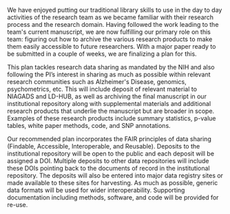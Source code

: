 
We have enjoyed putting our traditional library skills to use in the day to day activities of the research team as we became familiar with their research process and the research domain.  Having followed the work leading to the team's current manuscript, we are now fulfilling  our primary role on this team: figuring out how to archive the various research products to make them easily accessible to future researchers.  With a major paper ready to be submitted in a couple of weeks, we are finalizing a plan for this.

This plan tackles research data sharing as mandated by the NIH and also following the PI’s interest in sharing as much as possible within relevant research communities such as Alzheimer's Disease, genomics, psychometrics, etc.   This will include deposit of relevant material to NIAGADS and LD-HUB, as well as archiving the final manuscript in our institutional repository along with supplemental materials and additional research products that underlie the manuscript but are broader in scope.  Examples of these research products include summary statistics, p-value tables, white paper methods, code, and SNP annotations.  

Our recommended plan incorporates the FAIR principles of data sharing (Findable, Accessible, Interoperable, and Reusable).   Deposits to the institutional repository will be open to the public and each deposit will be assigned a DOI.  Multiple deposits to other data repositories will include these DOIs pointing back to the documents of record in the institutional repository.  The deposits will also be entered into major data registry sites or made available to these sites for harvesting.  As much as possible, generic data formats will be used for wider interoperability.  Supporting documentation including methods, software, and code will be provided for re-use.

